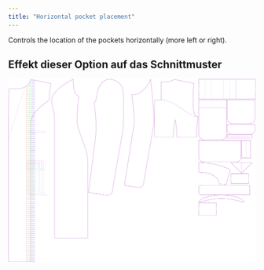 ```yaml
---
title: "Horizontal pocket placement"
---
```


Controls the location of the pockets horizontally (more left or right).

## Effekt dieser Option auf das Schnittmuster

![This image shows the effect of this option by superimposing several variants that have a different value for this option](carlita_pocketplacementhorizontal_sample.svg "Effect of this option on the pattern")

